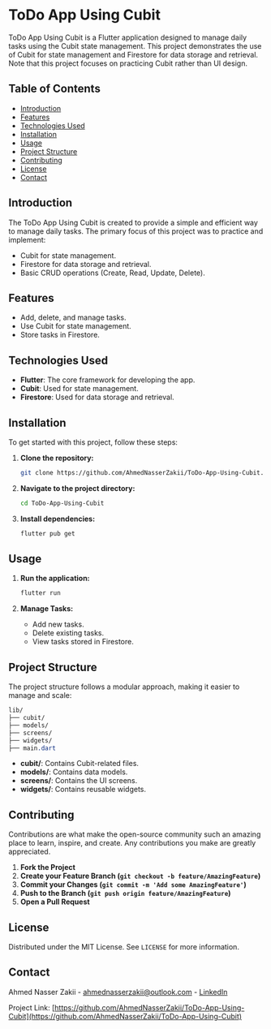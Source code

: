
# ToDo App Using Cubit

ToDo App Using Cubit is a Flutter application designed to manage daily tasks using the Cubit state management. This project demonstrates the use of Cubit for state management and Firestore for data storage and retrieval. Note that this project focuses on practicing Cubit rather than UI design.

## Table of Contents

- [Introduction](#introduction)
- [Features](#features)
- [Technologies Used](#technologies-used)
- [Installation](#installation)
- [Usage](#usage)
- [Project Structure](#project-structure)
- [Contributing](#contributing)
- [License](#license)
- [Contact](#contact)

## Introduction

The ToDo App Using Cubit is created to provide a simple and efficient way to manage daily tasks. The primary focus of this project was to practice and implement:
- Cubit for state management.
- Firestore for data storage and retrieval.
- Basic CRUD operations (Create, Read, Update, Delete).

## Features

- Add, delete, and manage tasks.
- Use Cubit for state management.
- Store tasks in Firestore.

## Technologies Used

- **Flutter**: The core framework for developing the app.
- **Cubit**: Used for state management.
- **Firestore**: Used for data storage and retrieval.

## Installation

To get started with this project, follow these steps:

1. **Clone the repository:**
   ```bash
   git clone https://github.com/AhmedNasserZakii/ToDo-App-Using-Cubit.git
   ```

2. **Navigate to the project directory:**
   ```bash
   cd ToDo-App-Using-Cubit
   ```

3. **Install dependencies:**
   ```bash
   flutter pub get
   ```

## Usage

1. **Run the application:**
   ```bash
   flutter run
   ```

2. **Manage Tasks:**
   - Add new tasks.
   - Delete existing tasks.
   - View tasks stored in Firestore.

## Project Structure

The project structure follows a modular approach, making it easier to manage and scale:

```css
lib/
├── cubit/
├── models/
├── screens/
├── widgets/
├── main.dart
```
- **cubit/**: Contains Cubit-related files.
- **models/**: Contains data models.
- **screens/**: Contains the UI screens.
- **widgets/**: Contains reusable widgets.

## Contributing

Contributions are what make the open-source community such an amazing place to learn, inspire, and create. Any contributions you make are greatly appreciated.

1. **Fork the Project**
2. **Create your Feature Branch (`git checkout -b feature/AmazingFeature`)**
3. **Commit your Changes (`git commit -m 'Add some AmazingFeature'`)**
4. **Push to the Branch (`git push origin feature/AmazingFeature`)**
5. **Open a Pull Request**

## License

Distributed under the MIT License. See `LICENSE` for more information.

## Contact

Ahmed Nasser Zakii - ahmednasserzakii@outlook.com - [LinkedIn](https://linkedin.com/in/ahmednasserzakii)

Project Link: [https://github.com/AhmedNasserZakii/ToDo-App-Using-Cubit](https://github.com/AhmedNasserZakii/ToDo-App-Using-Cubit)
